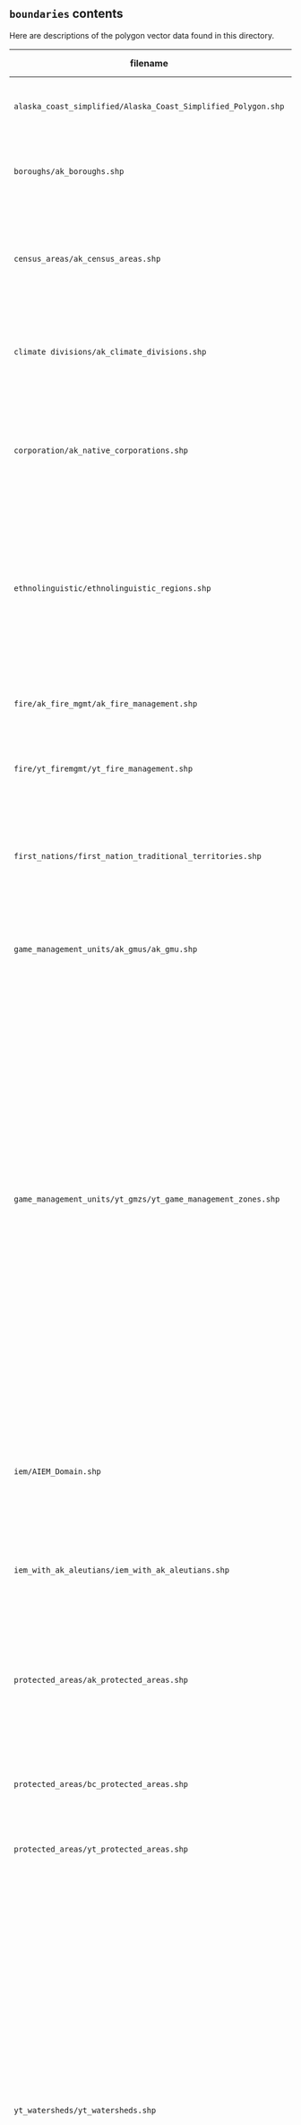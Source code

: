 ## `boundaries` contents

Here are descriptions of the polygon vector data found in this directory.

| filename | description | source | feature count |
|---|---|---|---|
| `alaska_coast_simplified/Alaska_Coast_Simplified_Polygon.shp` | Coastline for the state of Alaska at a scale of 1:63,360 | [State of Alaska Geoportal](https://gis.data.alaska.gov/datasets/alaska-simplified-coast/explore) | 177 |
| `boroughs/ak_boroughs.shp` | Outlines Alaska borough administrative units. Fetched August 2022. | [State of Alaska Geoportal](https://gis.data.alaska.gov/datasets/DCCED::alaska-borough-and-census-area-boundaries/about#) | 19 |
| `census_areas/ak_census_areas.shp` | Outlines of the Alaska census areas that compose the Unorganized Borough. Fetched August 2022. | [State of Alaska Geoportal](https://gis.data.alaska.gov/datasets/DCCED::alaska-borough-and-census-area-boundaries/about#) | 11 |
| `climate divisions/ak_climate_divisions.shp` | Outlines of the Alaska climate divisions. Fetched February 2021. | [NOAA National Centers for Environmental Information](https://www1.ncdc.noaa.gov/pub/data/cirs/climdiv/) | 13 |
| `corporation/ak_native_corporations.shp` | Outlines of the native regional corporations created by the Alaska Native Claims Settlement Act. Fetched April 2022. | [State of Alaska Geoportal](https://gis.data.alaska.gov/datasets/DCCED::ancsa-corporations/about) | 12 |
| `ethnolinguistic/ethnolinguistic_regions.shp` | Boundaries of the indigenous languages of Alaska, based on Krauss (1974) Native Peoples and Languages of Alaska. Boundaries based on both linguistic and social criteria. | [State of Alaska Geoportal](https://gis.data.alaska.gov/datasets/DCCED::alaska-native-languages-boundaries/about) | 28 |
| `fire/ak_fire_mgmt/ak_fire_management.shp` | Outlines of Alaska Fire Management Zones. Fetched August 2022. | [Alaska Interagency Coordination Center](https://fire.ak.blm.gov/content/maps/aicc/Data/Data%20(zipped%20Shapefiles)/WildCAD_Zones_2021.zip) | 14 |
| `fire/yt_firemgmt/yt_fire_management.shp` | Outlines of Yukon Fire Districts. Fetched August 2022. | [GeoYukon](https://map-data.service.yukon.ca/GeoYukon/Administrative_Boundaries/Fire_Districts/Fire_Districts.shp.zip) | 13 |
| `first_nations/first_nation_traditional_territories.shp` | Outlines of the First Nations' territories. Originally mapped at a 1:1 million scale. Fetched April 2022. | [GeoYukon](https://map-data.service.yukon.ca/GeoYukon/First_Nations/First_Nation_Traditional_Territories_1M/) | 16 |
| `game_management_units/ak_gmus/ak_gmu.shp` | Outlines of Alaska Game Management Subunits. Fetched April 2022. | [Alaska Department of Fish and Game](https://adfg.maps.arcgis.com/home/item.html?id=f1019b8731aa4ec4921501d035c7ba5e&_ga=2.105278848.2020792229.1649708106-1267992404.1647486331) | 72 |
| `game_management_units/yt_gmzs/yt_game_management_zones.shp` | Outlines of Yukon Game Management Subzones. These only have numeric identifiers, they do not have a true name, so the `name` field is given by `zone-subzone`, e.g., 11-30 indicates Zone 11, Subzone 28. Sometimes the subzones are also called game management areas. Polygons have been cross-referenced with this [map](https://map-data.service.yukon.ca/GeoYukon/Administrative_Boundaries/Game_Management_Areas_250k/Game_Management_Areas_250k.shp.zip). These polygons span the Yukon with the exception of the National Parks. Fetched August 2022. | [GeoYukon](https://map-data.service.yukon.ca/GeoYukon/Administrative_Boundaries/Game_Management_Areas_250k/Game_Management_Areas_250k.shp.zip) | 443 |
| `iem/AIEM_Domain.shp` | Outline of the domain for the IEM project. Spans Alaska, the Yukon, and parts of northern British Columbia. | [USGS ScienceBase Entry](https://www.sciencebase.gov/catalog/item/5a3009a1e4b08e6a89d57bc6) | 1 |
| `iem_with_ak_aleutians/iem_with_ak_aleutians.shp` | Same as above but expanded to include Alaska's Aleutian Chain | [USGS ScienceBase Entry](https://www.sciencebase.gov/catalog/item/5a3009a1e4b08e6a89d57bc6) | 1 |
| `protected_areas/ak_protected_areas.shp` | Alaska's Protected Areas. Includes State and National Parks, Preserves, Refuges, Monuments, and more. Published in 2008. | [Commission for Environmental Cooperation](https://databasin.org/datasets/28949b936a3f424daeb260bd297a0e17/) | 137 |
| `protected_areas/bc_protected_areas.shp` | Same as above, but for British Columbia. Published in 2010. | [Commission for Environmental Cooperation](http://www.cec.org/north-american-environmental-atlas/north-american-protected-areas-2021/) | 1013 |
| `protected_areas/yt_protected_areas.shp` | Same as above, but for Yukon. Published in 2010.  | [Commission for Environmental Cooperation](http://www.cec.org/north-american-environmental-atlas/north-american-protected-areas-2021/) | 22 |
| `yt_watersheds/yt_watersheds.shp` | Outlines of the Yukon watersheds, similar to the HUCs used in the United States. Originally mapped at a 1:1 million scale. The alphanumeric "name" of the watershed corresponds to the "subdrainage" which is the smallest level of the watershed provided in this dataset. The name of the parent watersheds (two levels up) are also provided. We've also retained the French names for each category. Note that these polygons do span some international or provincial borders. | [GeoYukon](https://open.yukon.ca/data/datasets/watersheds-1m-0) | 182 |
